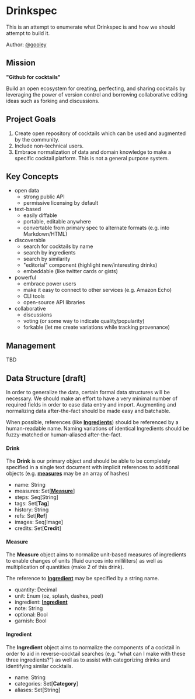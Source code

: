 # Drinkspec

This is an attempt to enumerate what Drinkspec is and how we should attempt to build it.

Author: [@gooley](https://github.com/gooley)

## Mission

**"Github for cocktails"**

Build an open ecosystem for creating, perfecting, and sharing cocktails by leveraging the power of version control and borrowing collaborative editing ideas such as forking and discussions.

## Project Goals

1. Create open repository of cocktails which can be used and augmented by the community.
2. Include non-technical users.
3. Embrace normalization of data and domain knowledge to make a specific cocktail platform. This is not a general purpose system.

## Key Concepts

* open data
  * strong public API
  * permissive licensing by default
* text-based
  * easily diffable
  * portable, editable anywhere
  * convertable from primary spec to alternate formats (e.g. into Markdown/HTML)
* discoverable
  * search for cocktails by name
  * search by ingredients
  * search by similarity
  * "editorial" component (highlight new/interesting drinks)
  * embeddable (like twitter cards or gists)
* powerful
  * embrace power users
  * make it easy to connect to other services (e.g. Amazon Echo)
  * CLI tools
  * open-source API libraries
* collaborative
  * discussions
  * voting (or some way to indicate quality/popularity)
  * forkable (let me create variations while tracking provenance)
  
## Management

TBD

## Data Structure [draft]

In order to generalize the data, certain formal data structures will be necessary. We should make an effort to have a very minimal number of required fields in order to ease data entry and import. Augmenting and normalizing data after-the-fact should be made easy and batchable.

When possible, references (like [**Ingredients**](#ingredient)) should be referenced by a human-readable name. Naming variations of identical Ingredients should be fuzzy-matched or human-aliased after-the-fact.

#### Drink

The **Drink** is our primary object and should be able to be completely specified in a single text document with implicit references to additional objects (e.g. [**measures**](#measure) may be an array of hashes)

* name: String
* measures: Set[[**Measure**](#measure)]
* steps: Seq[String]
* tags: Set[**Tag**]
* history: String
* refs: Set[**Ref**]
* images: Seq[Image]
* credits: Set[**Credit**]

#### Measure

The **Measure** object aims to normalize unit-based measures of ingredients to enable changes of units (fluid ounces into milliliters) as well as multiplication of quantities (make 2 of this drink).

The reference to [**Ingredient**](#ingredient) may be specified by a string name.

* quantity: Decimal
* unit: Enum (oz, splash, dashes, peel)
* ingredient: [**Ingredient**](#ingredient)
* note: String
* optional: Bool
* garnish: Bool

#### Ingredient

The **Ingredient** object aims to normalize the components of a cocktail in order to aid in reverse-cocktail searches (e.g. "what can I make with these three ingredients?") as well as to assist with categorizing drinks and identifying similar cocktails.

* name: String
* categories: Set[**Category**]
* aliases: Set[String]
